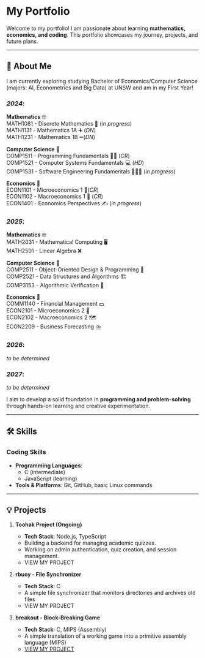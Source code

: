 # My Portfolio

Welcome to my portfolio! I am passionate about learning **mathematics, economics, and coding**. This portfolio showcases my journey, projects, and future plans.

---

## 📖 About Me  
I am currently exploring studying Bachelor of Economics/Computer Science (majors: AI, Econometrics and Big Data) at UNSW and am in my First Year!

### _2024_:
**Mathematics** 🤓<br>
MATH1081 - Discrete Mathematics 🤫 (_in progress_)<br>
MATH1131 - Mathematics 1A ➕ (_DN_)<br>
MATH1231 - Mathematics 1B ➖(_DN_)<br>

**Computer Science** 🤠<br>
COMP1511 - Programming Fundamentals 👨‍🏫 (_CR_)<br>
COMP1521 - Computer Systems Fundamentals 💻 (_HD_)<br>
COMP1531 - Software Engineering Fundamentals 🧑‍🤝‍🧑 (_in progress_)<br>

**Economics** 🧐<br>
ECON1101 - Microeconomics 1 🧔(_CR_)<br>
ECON1102 - Macroeconomics 1 💱 (_CR_)<br>
ECON1401 - Economics Perspectives ✍️ (_in progress_)<br>

### _2025_:<br>
**Mathematics** 🤓<br>
MATH2031 - Mathematical Computing 🖥️<br>
MATH2501 - Linear Algebra ❌<br>

**Computer Science** 🤠<br>
COMP2511 - Object-Oriented Design & Programming 👷<br>
COMP2521 - Data Structures and Algorithms 🏗️<br>
COMP3153 - Algorithmic Verification 🪪<br>

**Economics** 🧐<br>
COMM1140 - Financial Management 💵<br>
ECON2101 - Microeconomics 2 🧒<br>
ECON2102 - Macroeconomics 2 🗺️<br>
ECON2209 - Business Forecasting ⛈️<br>

### _2026_:
_to be determined_

### _2027_:
_to be determined_

I aim to develop a solid foundation in **programming and problem-solving** through hands-on learning and creative experimentation.

---

## 🛠 Skills  

### Coding Skills  
- **Programming Languages**:  
  - C (intermediate)  
  - JavaScript (learning)  
- **Tools & Platforms**: Git, GitHub, basic Linux commands

---

## 💡 Projects  

1. **Toohak Project (Ongoing)**  
   - **Tech Stack**: Node.js, TypeScript  
   - Building a backend for managing academic quizzes.  
   - Working on admin authentication, quiz creation, and session management.
   - VIEW MY PROJECT

2. **rbuoy - File Synchronizer**  
   - **Tech Stack**: C  
   - A simple file synchronizer that monitors directories and archives old files
   - VIEW MY PROJECT
  
3. **breakout - Block-Breaking Game**
   - **Tech Stack**: C, MIPS (Assembly)
   - A simple translation of a working game into a primitive assembly language (MIPS)
   - [VIEW MY PROJECT](breakout)



